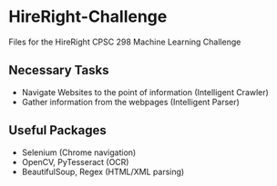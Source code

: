 # HireRight-Challenge
Files for the HireRight CPSC 298 Machine Learning Challenge

## Necessary Tasks
* Navigate Websites to the point of information (Intelligent Crawler)
* Gather information from the webpages (Intelligent Parser)

## Useful Packages
* Selenium (Chrome navigation)
* OpenCV, PyTesseract (OCR)
* BeautifulSoup, Regex (HTML/XML parsing)
